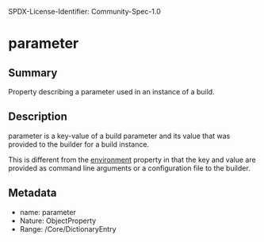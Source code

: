 SPDX-License-Identifier: Community-Spec-1.0

# parameter

## Summary

Property describing a parameter used in an instance of a build.

## Description

parameter is a key-value of a build parameter and its value that
was provided to the builder for a build instance.

This is different from the [environment](environment.md) property in that
the key and value are provided as command line arguments or
a configuration file to the builder.

## Metadata

- name: parameter
- Nature: ObjectProperty
- Range: /Core/DictionaryEntry
